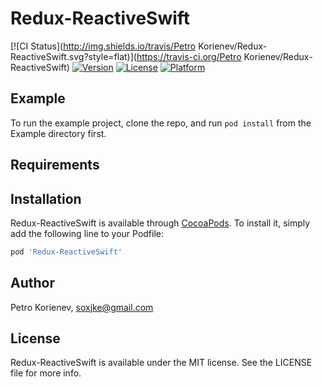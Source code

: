 # Redux-ReactiveSwift

[![CI Status](http://img.shields.io/travis/Petro Korienev/Redux-ReactiveSwift.svg?style=flat)](https://travis-ci.org/Petro Korienev/Redux-ReactiveSwift)
[![Version](https://img.shields.io/cocoapods/v/Redux-ReactiveSwift.svg?style=flat)](http://cocoapods.org/pods/Redux-ReactiveSwift)
[![License](https://img.shields.io/cocoapods/l/Redux-ReactiveSwift.svg?style=flat)](http://cocoapods.org/pods/Redux-ReactiveSwift)
[![Platform](https://img.shields.io/cocoapods/p/Redux-ReactiveSwift.svg?style=flat)](http://cocoapods.org/pods/Redux-ReactiveSwift)

## Example

To run the example project, clone the repo, and run `pod install` from the Example directory first.

## Requirements

## Installation

Redux-ReactiveSwift is available through [CocoaPods](http://cocoapods.org). To install
it, simply add the following line to your Podfile:

```ruby
pod 'Redux-ReactiveSwift'
```

## Author

Petro Korienev, soxjke@gmail.com

## License

Redux-ReactiveSwift is available under the MIT license. See the LICENSE file for more info.
